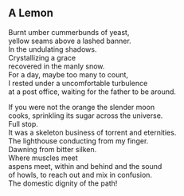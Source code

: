 A Lemon
-------
Burnt umber cummerbunds of yeast,  
yellow seams above a lashed banner.  
In the undulating shadows.  
Crystallizing a grace  
recovered in the manly snow.  
For a day, maybe too many to count,  
I rested under a uncomfortable turbulence  
at a post office, waiting for the father to be around.  
  
If you were not the orange the slender moon  
cooks, sprinkling its sugar across the universe.  
Full stop.  
It was a skeleton business of torrent and eternities.  
The lighthouse conducting from my finger.  
Dawning from bitter silken.  
Where muscles meet  
aspens meet, within and behind and the sound  
of howls, to reach out and mix in confusion.  
The domestic dignity of the path!  
